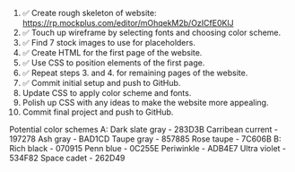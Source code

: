 1. ✅ Create rough skeleton of website: https://rp.mockplus.com/editor/mOhqekM2b/OzICfE0KlJ
2. ✅ Touch up wireframe by selecting fonts and choosing color scheme.
3. ✅ Find 7 stock images to use for placeholders.
4. ✅ Create HTML for the first page of the website.
5. ✅ Use CSS to position elements of the first page.
6. ✅ Repeat steps 3. and 4. for remaining pages of the website.
7. ✅ Commit initial setup and push to GitHub.
8. Update CSS to apply color scheme and fonts.
9. Polish up CSS with any ideas to make the website more appealing.
10. Commit final project and push to GitHub.

Potential color schemes
A:
  Dark slate gray - 283D3B
  Carribean current - 197278
  Ash gray - BAD1CD
  Taupe gray - 857885
  Rose taupe - 7C606B
B:
  Rich black - 070915
  Penn blue - 0C255E
  Periwinkle - ADB4E7
  Ultra violet - 534F82
  Space cadet - 262D49
